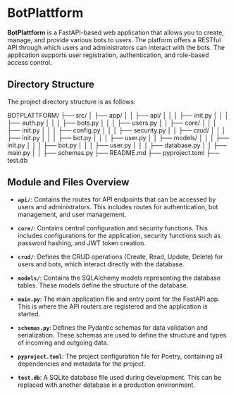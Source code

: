 # BotPlattform

**BotPlattform** is a FastAPI-based web application that allows you to create, manage, and provide various bots to users. The platform offers a RESTful API through which users and administrators can interact with the bots. The application supports user registration, authentication, and role-based access control.

## Directory Structure

The project directory structure is as follows:

BOTPLATTFORM/
├── src/
│ ├── app/
│ │ ├── api/
│ │ │ ├── init.py
│ │ │ ├── auth.py
│ │ │ ├── bots.py
│ │ │ ├── users.py
│ │ ├── core/
│ │ │ ├── init.py
│ │ │ ├── config.py
│ │ │ ├── security.py
│ │ ├── crud/
│ │ │ ├── init.py
│ │ │ ├── bot.py
│ │ │ ├── user.py
│ │ ├── models/
│ │ │ ├── init.py
│ │ │ ├── bot.py
│ │ │ ├── user.py
│ │ │ ├── database.py
│ │ ├── main.py
│ │ ├── schemas.py
├── README.md
├── pyproject.toml
├── test.db

## Module and Files Overview

- **`api/`**: Contains the routes for API endpoints that can be accessed by users and administrators. This includes routes for authentication, bot management, and user management.

- **`core/`**: Contains central configuration and security functions. This includes configurations for the application, security functions such as password hashing, and JWT token creation.

- **`crud/`**: Defines the CRUD operations (Create, Read, Update, Delete) for users and bots, which interact directly with the database.

- **`models/`**: Contains the SQLAlchemy models representing the database tables. These models define the structure of the database.

- **`main.py`**: The main application file and entry point for the FastAPI app. This is where the API routers are registered and the application is started.

- **`schemas.py`**: Defines the Pydantic schemas for data validation and serialization. These schemas are used to define the structure and types of incoming and outgoing data.

- **`pyproject.toml`**: The project configuration file for Poetry, containing all dependencies and metadata for the project.

- **`test.db`**: A SQLite database file used during development. This can be replaced with another database in a production environment.
